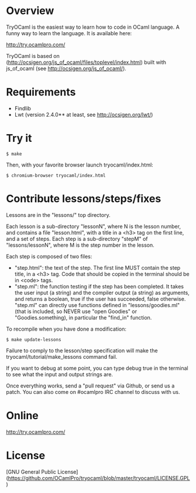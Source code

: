 # Overview

TryOCaml is the easiest way to learn how to code in OCaml language. A
funny way to learn the language. It is available here:

http://try.ocamlpro.com/

TryOCaml is based on
(http://ocsigen.org/js_of_ocaml/files/toplevel/index.html) built with
js_of_ocaml (see http://ocsigen.org/js_of_ocaml/).

# Requirements

  * Findlib
  * Lwt (version 2.4.0** at least, see http://ocsigen.org/lwt/)

# Try it

    $ make

Then, with your favorite browser launch tryocaml/index.html:

    $ chromium-browser tryocaml/index.html

# Contribute lessons/steps/fixes

Lessons are in the "lessons/" top directory.

Each lesson is a sub-directory "lessonN", where N is the lesson
number, and contains a file "lesson.html", with a title in a &lt;h3&gt; tag
on the first line, and a set of steps. Each step is a sub-directory
"stepM" of "lessons/lessonN", where M is the step number in the
lesson.

Each step is composed of two files:
- "step.html": the text of the step. The first line MUST contain the step title,
 in a &lt;h3&gt; tag. Code that should be copied in the terminal should be in
 &lt;code&gt; tags.
- "step.ml": the function testing if the step has been completed. It takes
 the user input (a string) and the compiler output (a string) as arguments,
 and returns a boolean, true if the user has succeeded, false otherwise.
 "step.ml" can directly use functions defined in "lessons/goodies.ml"
 (that is included, so NEVER use "open Goodies" or "Goodies.something),
 in particular the "find_in" function.

To recompile when you have done a modification:

    $ make update-lessons

Failure to comply to the lesson/step specification will make the
tryocaml/tutorial/make_lessons command fail.

If you want to debug at some point, you can type 
   debug true 
in the terminal to see what the input and output strings are.

Once everything works, send a "pull request" via Github, or send us a
patch. You can also come on #ocamlpro IRC channel to discuss with us.

# Online

http://try.ocamlpro.com/

# License

[GNU General Public License] (https://github.com/OCamlPro/tryocaml/blob/master/tryocaml/LICENSE.GPL)